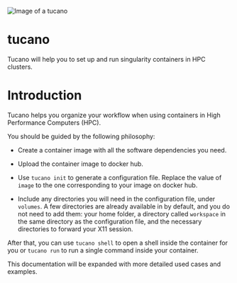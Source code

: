 ![Image of a tucano](https://github.com/hzanoli/tucano/docs/images/tucano.svg)
# tucano

Tucano will help you to set up and run singularity containers in HPC clusters. 


# Introduction 
Tucano helps you organize your workflow when using containers in High Performance Computers (HPC). 

You should be guided by the following philosophy:

- Create a container image with all the software dependencies you need. 

- Upload the container image to docker hub.

- Use `tucano init` to generate a configuration file. Replace the value of `image` 
  to the one corresponding to your image on docker hub. 
  
- Include any directories you will need in the configuration file, under `volumes`. A 
  few directories are already available in by default, and you do not need to add them:
  your home folder, a directory called `workspace` in the same directory as the configuration
  file, and the necessary directories to forward your X11 session.
  
After that, you can use `tucano shell` to open a shell inside the container for you or
`tucano run` to run a single command inside your container.

This documentation will be expanded with more detailed used cases and examples.